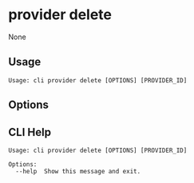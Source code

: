 
# provider delete

None

## Usage

```
Usage: cli provider delete [OPTIONS] [PROVIDER_ID]
```

## Options


## CLI Help

```
Usage: cli provider delete [OPTIONS] [PROVIDER_ID]

Options:
  --help  Show this message and exit.
```
